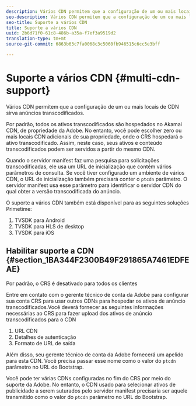 ```yaml
---
description: Vários CDN permitem que a configuração de um ou mais locais de CDN sirva anúncios transcodificados.
seo-description: Vários CDN permitem que a configuração de um ou mais locais de CDN sirva anúncios transcodificados.
seo-title: Suporte a vários CDN
title: Suporte a vários CDN
uuid: 2b6d71f0-61c8-486b-a35a-f7ef3a9519d2
translation-type: tm+mt
source-git-commit: 6863b63c7fa0068c3c5060fb946515c6cc5e3bff

---
```



# Suporte a vários CDN {#multi-cdn-support}

Vários CDN permitem que a configuração de um ou mais locais de CDN sirva anúncios transcodificados.

Por padrão, todos os ativos transcodificados são hospedados no Akamai CDN, de propriedade da Adobe. No entanto, você pode escolher zero ou mais locais CDN adicionais de sua propriedade, onde o CRS hospedará o ativo transcodificado. Assim, neste caso, seus ativos e conteúdo transcodificados podem ser servidos a partir do mesmo CDN.

Quando o servidor manifest faz uma pesquisa para solicitações transcodificadas, ele usa um URL de inicialização que contém vários parâmetros de consulta. Se você tiver configurado um ambiente de vários CDN, o URL de inicialização também precisará conter o `ptcdn` parâmetro. O servidor manifest usa esse parâmetro para identificar o servidor CDN do qual obter a versão transcodificada do anúncio.

O suporte a vários CDN também está disponível para as seguintes soluções Primetime:

1. TVSDK para Android
1. TVSDK para HLS de desktop
1. TVSDK para iOS

## Habilitar suporte a CDN {#section_1BA344F2300B49F291865A7461EDFEAE}

Por padrão, o CRS é desativado para todos os clientes

Entre em contato com o gerente técnico de conta da Adobe para configurar sua conta CRS para usar outros CDNs para hospedar os ativos de anúncio transcodificados.Você deverá fornecer as seguintes informações necessárias ao CRS para fazer upload dos ativos de anúncio transcodificados para o CDN

1. URL CDN
1. Detalhes de autenticação
1. Formato de URL de saída

Além disso, seu gerente técnico de conta da Adobe fornecerá um apelido para esta CDN. Você precisa passar esse nome como o valor do `ptcdn` parâmetro no URL do Bootstrap.

Você pode ter várias CDNs configuradas no fim do CRS por meio do suporte da Adobe. No entanto, o CDN usado para selecionar ativos de publicidade a serem suturados pelo servidor manifest precisaria ser aquele transmitido como o valor do `ptcdn` parâmetro no URL do Bootstrap.
